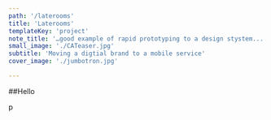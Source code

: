 ```yaml
---
path: '/laterooms'
title: 'Laterooms'
templateKey: 'project'
note_title: '…good example of rapid prototyping to a design stystem...'
small_image: './CATeaser.jpg'
subtitle: 'Moving a digtial brand to a mobile service'
cover_image: './jumbotron.jpg'

---
```


##Hello

p